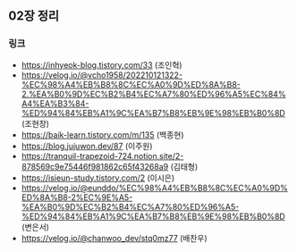 ## 02장 정리

### 링크
- https://inhyeok-blog.tistory.com/33 (조인혁)
- https://velog.io/@vcho1958/202210121322-%EC%98%A4%EB%B8%8C%EC%A0%9D%ED%8A%B8-2.%EA%B0%9D%EC%B2%B4%EC%A7%80%ED%96%A5%EC%84%A4%EA%B3%84-%ED%94%84%EB%A1%9C%EA%B7%B8%EB%9E%98%EB%B0%8D (조현창)
- https://baik-learn.tistory.com/m/135 (백종현)
- https://blog.jujuwon.dev/87 (이주원)
- https://tranquil-trapezoid-724.notion.site/2-878569c9e75446f981862c65f43268a9 (김태형)
- https://isieun-study.tistory.com/2 (이시은)
- https://velog.io/@eunddo/%EC%98%A4%EB%B8%8C%EC%A0%9D%ED%8A%B8-2%EC%9E%A5-%EA%B0%9D%EC%B2%B4%EC%A7%80%ED%96%A5-%ED%94%84%EB%A1%9C%EA%B7%B8%EB%9E%98%EB%B0%8D (변은서)
- https://velog.io/@chanwoo_dev/stq0mz77 (배찬우)